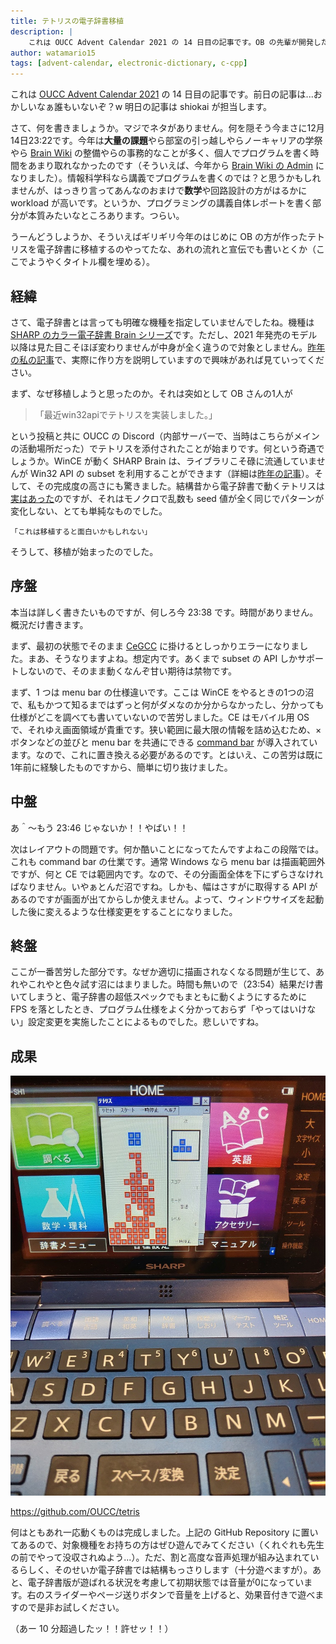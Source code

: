 ```yaml
---
title: テトリスの電子辞書移植
description: |
    これは OUCC Advent Calendar 2021 の 14 日目の記事です。OB の先輩が開発したテトリスプログラムを、SHARP 社製電子辞書 Brain で動くように移植した過程を紹介しています。
author: watamario15
tags: [advent-calendar, electronic-dictionary, c-cpp]
---
```


これは [OUCC Advent Calendar 2021](https://adventar.org/calendars/6722) の 14 日目の記事です。前日の記事は...おかしいなぁ誰もいないぞ？w 明日の記事は shiokai が担当します。

さて、何を書きましょうか。マジでネタがありません。何を隠そう今まさに12月14日23:22です。今年は**大量の課題**やら部室の引っ越しやらノーキャリアの学祭やら [Brain Wiki](https://brain.fandom.com/ja/wiki/Brain_Wiki) の整備やらの事務的なことが多く、個人でプログラムを書く時間をあまり取れなかったのです（そういえば、今年から [Brain Wiki の Admin](https://brain.fandom.com/ja/wiki/%E3%83%A6%E3%83%BC%E3%82%B6%E3%83%BC:Watamario15) になりました）。情報科学科なら講義でプログラムを書くのでは？と思うかもしれませんが、はっきり言ってあんなのおまけで**数学**や回路設計の方がはるかに workload が高いです。というか、プログラミングの講義自体レポートを書く部分が本質みたいなところあります。つらい。

うーんどうしようか、そういえばギリギリ今年のはじめに OB の方が作ったテトリスを電子辞書に移植するのやってたな、あれの流れと宣伝でも書いとくか（ここでようやくタイトル欄を埋める）。

## 経緯

さて、電子辞書とは言っても明確な機種を指定していませんでしたね。機種は [SHARP のカラー電子辞書 Brain シリーズ](https://jp.sharp/edictionary/)です。ただし、2021 年発売のモデル以降は見た目こそほぼ変わりませんが中身が全く違うので対象としません。[昨年の私の記事](/blog/articles/303)で、実際に作り方を説明していますので興味があれば見ていってください。

まず、なぜ移植しようと思ったのか。それは突如として OB さんの1人が

> 「最近win32apiでテトリスを実装しました。」

という投稿と共に OUCC の Discord（内部サーバーで、当時はこちらがメインの活動場所だった）でテトリスを添付されたことが始まりです。何という奇遇でしょうか。WinCE が動く SHARP Brain は、ライブラリこそ碌に流通していませんが Win32 API の subset を利用することができます（詳細は[昨年の記事](/blog/articles/303)）。そして、その完成度の高さにも驚きました。結構昔から電子辞書で動くテトリスは[実はあった](https://brain.fandom.com/ja/wiki/Brain%E3%81%A7%E3%83%86%E3%83%88%E3%83%AA%E3%82%B9)のですが、それはモノクロで乱数も seed 値が全く同じでパターンが変化しない、とても単純なものでした。

```
「これは移植すると面白いかもしれない」
```

そうして、移植が始まったのでした。

## 序盤

本当は詳しく書きたいものですが、何しろ今 23:38 です。時間がありません。概況だけ書きます。

まず、最初の状態でそのまま [CeGCC](https://max.kellermann.name/projects/cegcc/) に掛けるとしっかりエラーになりました。まあ、そうなりますよね。想定内です。あくまで subset の API しかサポートしないので、そのまま動くなんぞ甘い期待は禁物です。

まず、1 つは menu bar の仕様違いです。ここは WinCE をやるときの1つの沼で、私もかつて知るまではずっと何がダメなのか分からなかったし、分かっても仕様がどこを調べても書いていないので苦労しました。CE はモバイル用 OS で、それゆえ画面領域が貴重です。狭い範囲に最大限の情報を詰め込むため、×ボタンなどの並びと menu bar を共通にできる [command bar](https://docs.microsoft.com/en-us/previous-versions/windows/embedded/ee503345(v=winembedded.60)) が導入されています。なので、これに置き換える必要があるのです。とはいえ、この苦労は既に1年前に経験したものですから、簡単に切り抜けました。

## 中盤

あ＾～もう 23:46 じゃないか！！やばい！！

次はレイアウトの問題です。何か酷いことになってたんですよねこの段階では。これも command bar の仕業です。通常 Windows なら menu bar は描画範囲外ですが、何と CE では範囲内です。なので、その分画面全体を下にずらさなければなりません。いやぁとんだ沼ですね。しかも、幅はさすがに取得する API があるのですが画面が出てからしか使えません。よって、ウィンドウサイズを起動した後に変えるような仕様変更をすることになりました。

## 終盤

ここが一番苦労した部分です。なぜか適切に描画されなくなる問題が生じて、あれやこれやと色々試す沼にはまりました。時間も無いので（23:54）結果だけ書いてしまうと、電子辞書の超低スペックでもまともに動くようにするために FPS を落としたとき、プログラム仕様をよく分かっておらず「やってはいけない」設定変更を実施したことによるものでした。悲しいですね。

## 成果

![](./490/P_20210501_231913.jpg)

<https://github.com/OUCC/tetris>

何はともあれ一応動くものは完成しました。上記の GitHub Repository に置いてあるので、対象機種をお持ちの方はぜひ遊んでみてください（くれぐれも先生の前でやって没収されぬよう...）。ただ、割と高度な音声処理が組み込まれているらしく、そのせいか電子辞書では結構もっさりします（十分遊べますが）。あと、電子辞書版が遊ばれる状況を考慮して初期状態では音量が0になっています。右のスライダーやページ送りボタンで音量を上げると、効果音付きで遊べますので是非お試しください。

（あー 10 分超過したッ！！許せッ！！）
